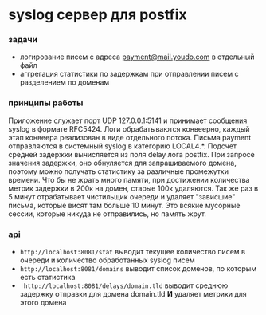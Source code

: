 # syslog сервер для postfix

### задачи
* логирование писем с адреса payment@mail.youdo.com в отдельный файл
* аггрегация статистики по задержкам при отправлении писем с разделением по доменам

### принципы работы
Приложение служает порт UDP 127.0.0.1:5141 и принимает сообщения syslog в формате RFC5424. 
Логи обрабатываются конвеерно, каждый этап конвеера реализован в виде отдельного потока. 
Письма payment отправляются в системный syslog в категорию LOCAL4.*. 
Подсчет средней задержки вычисляется из поля delay лога postfix. 
При запросе значения задержки, оно обнуляется для запрашиваемого домена, 
поэтому можно получать статистику за различные промежутки времени.
Что бы не жрать много памяти, при достижении количества метрик задержки в 200к на домен,
старые 100к удаляются.
Так же раз в 5 минут отрабатывает чистильщик очереди и удаляет "зависшие" письма, которые висят там больше 10 минут.
Это всякие мусорные сессии, которые никуда не отправились, но память жрут.

### api
* ```http://localhost:8081/stat``` 
выводит текущее количество писем в очереди и количество обработанных syslog писем
* ```http://localhost:8081/domains```
выводит список доменов, по которым есть статистика
* ``` http://localhost:8081/delays/domain.tld```
выводит среднюю задержку отправки для домена domain.tld **И** удаляет метрики для этого домена
